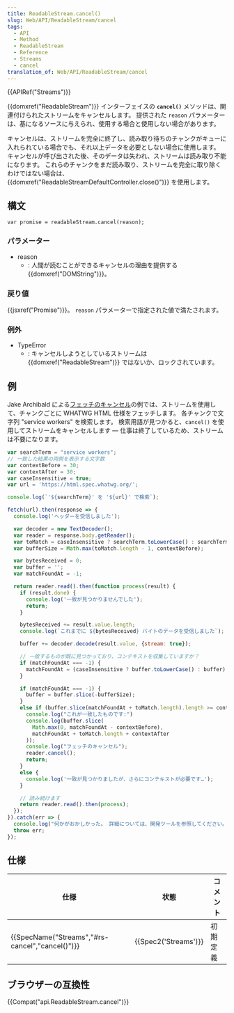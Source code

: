 ```yaml
---
title: ReadableStream.cancel()
slug: Web/API/ReadableStream/cancel
tags:
  - API
  - Method
  - ReadableStream
  - Reference
  - Streams
  - cancel
translation_of: Web/API/ReadableStream/cancel
---
```

{{APIRef("Streams")}}

{{domxref("ReadableStream")}} インターフェイスの **`cancel()`** メソッドは、関連付けられたストリームをキャンセルします。 提供された `reason` パラメーターは、基になるソースに与えられ、使用する場合と使用しない場合があります。

キャンセルは、ストリームを完全に終了し、読み取り待ちのチャンクがキューに入れられている場合でも、それ以上データを必要としない場合に使用します。 キャンセルが呼び出された後、そのデータは失われ、ストリームは読み取り不能になります。 これらのチャンクをまだ読み取り、ストリームを完全に取り除くわけではない場合は、{{domxref("ReadableStreamDefaultController.close()")}} を使用します。

## 構文

    var promise = readableStream.cancel(reason);

### パラメーター

- reason
  - : 人間が読むことができるキャンセルの理由を提供する {{domxref("DOMString")}}。

### 戻り値

{{jsxref("Promise")}}。 `reason` パラメーターで指定された値で満たされます。

### 例外

- TypeError
  - : キャンセルしようとしているストリームは {{domxref("ReadableStream")}} ではないか、ロックされています。

## 例

Jake Archibald による[フェッチのキャンセル](https://jsbin.com/gameboy/edit?js,console)の例では、ストリームを使用して、チャンクごとに WHATWG HTML 仕様をフェッチします。 各チャンクで文字列 "service workers" を検索します。 検索用語が見つかると、`cancel()` を使用してストリームをキャンセルします — 仕事は終了しているため、ストリームは不要になります。

```js
var searchTerm = "service workers";
// 一致した結果の両側を表示する文字数
var contextBefore = 30;
var contextAfter = 30;
var caseInsensitive = true;
var url = 'https://html.spec.whatwg.org/';

console.log(`'${searchTerm}' を '${url}' で検索`);

fetch(url).then(response => {
  console.log('ヘッダーを受信しました');

  var decoder = new TextDecoder();
  var reader = response.body.getReader();
  var toMatch = caseInsensitive ? searchTerm.toLowerCase() : searchTerm;
  var bufferSize = Math.max(toMatch.length - 1, contextBefore);

  var bytesReceived = 0;
  var buffer = '';
  var matchFoundAt = -1;

  return reader.read().then(function process(result) {
    if (result.done) {
      console.log('一致が見つかりませんでした');
      return;
    }

    bytesReceived += result.value.length;
    console.log(`これまでに ${bytesReceived} バイトのデータを受信しました`);

    buffer += decoder.decode(result.value, {stream: true});

    // 一致するものが既に見つかっており、コンテキストを収集していますか？
    if (matchFoundAt === -1) {
      matchFoundAt = (caseInsensitive ? buffer.toLowerCase() : buffer).indexOf(toMatch);
    }

    if (matchFoundAt === -1) {
      buffer = buffer.slice(-bufferSize);
    }
    else if (buffer.slice(matchFoundAt + toMatch.length).length >= contextAfter) {
      console.log("これが一致したものです:")
      console.log(buffer.slice(
        Math.max(0, matchFoundAt - contextBefore),
        matchFoundAt + toMatch.length + contextAfter
      ));
      console.log("フェッチのキャンセル");
      reader.cancel();
      return;
    }
    else {
      console.log('一致が見つかりましたが、さらにコンテキストが必要です…');
    }

    // 読み続けます
    return reader.read().then(process);
  });
}).catch(err => {
  console.log("何かがおかしかった。 詳細については、開発ツールを参照してください。 応答に CORS ヘッダーがありませんか？");
  throw err;
});
```

## 仕様

| 仕様                                                             | 状態                         | コメント |
| ---------------------------------------------------------------- | ---------------------------- | -------- |
| {{SpecName("Streams","#rs-cancel","cancel()")}} | {{Spec2('Streams')}} | 初期定義 |

## ブラウザーの互換性

{{Compat("api.ReadableStream.cancel")}}
